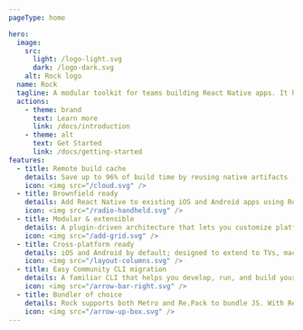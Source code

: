 ```yaml
---
pageType: home

hero:
  image:
    src:
      light: /logo-light.svg
      dark: /logo-dark.svg
    alt: Rock logo
  name: Rock
  tagline: A modular toolkit for teams building React Native apps. It helps improve build times and developer experience while fitting into your existing workflows and infrastructure.
  actions:
    - theme: brand
      text: Learn more
      link: /docs/introduction
    - theme: alt
      text: Get Started
      link: /docs/getting-started
features:
  - title: Remote build cache
    details: Save up to 96% of build time by reusing native artifacts (APK, AAB, APP, IPA) across machines and CI. Use built‑in integrations for GitHub, S3, and R2 or bring your own storage.
    icon: <img src="/cloud.svg" />
  - title: Brownfield ready
    details: Add React Native to existing iOS and Android apps using Rock Brownfield and use it as any other library.
    icon: <img src="/radio-handheld.svg" />
  - title: Modular & extensible
    details: A plugin‑driven architecture that lets you customize platforms, bundlers, cache providers, and more.
    icon: <img src="/add-grid.svg" />
  - title: Cross‑platform ready
    details: iOS and Android by default; designed to extend to TVs, macOS, and Windows (coming soon).
    icon: <img src="/layout-columns.svg" />
  - title: Easy Community CLI migration
    details: A familiar CLI that helps you develop, run, and build your app. Integrates with Remote Build Cache. Migrate from Community CLI in minutes.
    icon: <img src="/arrow-bar-right.svg" />
  - title: Bundler of choice
    details: Rock supports both Metro and Re.Pack to bundle JS. With Re.Pack you can build Super Apps and Mobile Microfrontends.
    icon: <img src="/arrow-up-box.svg" />
---
```

